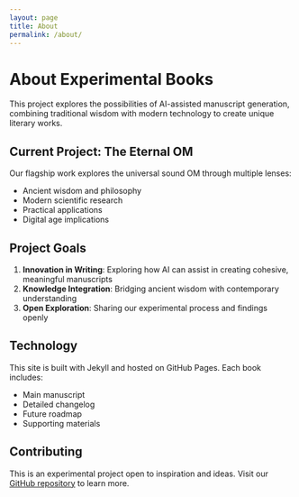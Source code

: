 ```yaml
---
layout: page
title: About
permalink: /about/
---
```


# About Experimental Books

This project explores the possibilities of AI-assisted manuscript generation, combining traditional wisdom with modern technology to create unique literary works.

## Current Project: The Eternal OM

Our flagship work explores the universal sound OM through multiple lenses:
- Ancient wisdom and philosophy
- Modern scientific research
- Practical applications
- Digital age implications

## Project Goals

1. **Innovation in Writing**: Exploring how AI can assist in creating cohesive, meaningful manuscripts
2. **Knowledge Integration**: Bridging ancient wisdom with contemporary understanding
3. **Open Exploration**: Sharing our experimental process and findings openly

## Technology

This site is built with Jekyll and hosted on GitHub Pages. Each book includes:
- Main manuscript
- Detailed changelog
- Future roadmap
- Supporting materials

## Contributing

This is an experimental project open to inspiration and ideas. Visit our [GitHub repository](https://github.com/azuremis/experimental-books) to learn more.
